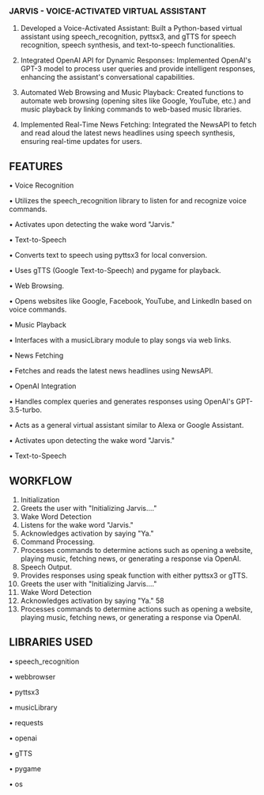 ### JARVIS - VOICE-ACTIVATED VIRTUAL ASSISTANT

1. Developed a Voice-Activated Assistant: Built a Python-based virtual assistant using speech_recognition, pyttsx3, and gTTS for speech recognition, speech synthesis, and text-to-speech functionalities.

2. Integrated OpenAI API for Dynamic Responses: Implemented OpenAI's GPT-3 model to process user queries and provide intelligent responses, enhancing the assistant's conversational capabilities.

3. Automated Web Browsing and Music Playback: Created functions to automate web browsing (opening sites like Google, YouTube, etc.) and music playback by linking commands to web-based music libraries.

4. Implemented Real-Time News Fetching: Integrated the NewsAPI to fetch and read aloud the latest news headlines using speech synthesis, ensuring real-time updates for users.

## FEATURES

• Voice Recognition

• Utilizes the speech_recognition library to listen for and recognize voice commands.

• Activates upon detecting the wake word "Jarvis."

• Text-to-Speech

• Converts text to speech using pyttsx3 for local conversion.

• Uses gTTS (Google Text-to-Speech) and pygame for playback.

• Web Browsing.

• Opens websites like Google, Facebook, YouTube, and LinkedIn based on voice commands.

• Music Playback

• Interfaces with a musicLibrary module to play songs via web links.

• News Fetching

• Fetches and reads the latest news headlines using NewsAPI.

• OpenAI Integration

• Handles complex queries and generates responses using OpenAI's GPT-3.5-turbo.

• Acts as a general virtual assistant similar to Alexa or Google Assistant.

• Activates upon detecting the wake word "Jarvis."

• Text-to-Speech


## WORKFLOW

1. Initialization
2. Greets the user with "Initializing Jarvis...."
3. Wake Word Detection
4. Listens for the wake word "Jarvis."
5. Acknowledges activation by saying "Ya."
6. Command Processing.
7. Processes commands to determine actions such as opening a website, playing 
music, fetching news, or generating a response via OpenAI.
8. Speech Output.
9. Provides responses using speak function with either pyttsx3 or gTTS.
10. Greets the user with "Initializing Jarvis...."
11. Wake Word Detection
12. Acknowledges activation by saying "Ya."
58
13. Processes commands to determine actions such as opening a website, playing 
music, fetching news, or generating a response via OpenAI.

## LIBRARIES USED

• speech_recognition

• webbrowser

• pyttsx3

• musicLibrary

• requests

• openai

• gTTS

• pygame

• os


